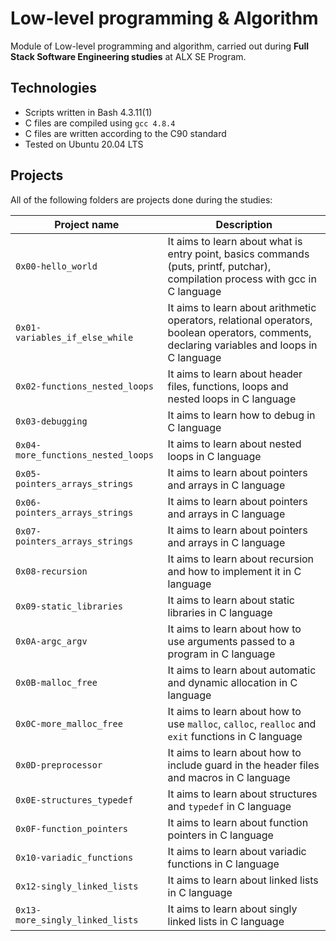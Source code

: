 # Low-level programming & Algorithm
Module of Low-level programming and algorithm, carried out during **Full Stack Software Engineering studies** at ALX SE Program.

## Technologies
* Scripts written in Bash 4.3.11(1)
* C files are compiled using `gcc 4.8.4`
* C files are written according to the C90 standard
* Tested on Ubuntu 20.04 LTS

## Projects
All of the following folders are projects done during the studies:

|Project name |	Description |
|-------------|-------------|
|`0x00-hello_world` |It aims to learn about what is entry point, basics commands (puts, printf, putchar), compilation process with gcc in C language|
|`0x01-variables_if_else_while` |It aims to learn about arithmetic operators, relational operators, boolean operators, comments, declaring variables and loops in C language|
|`0x02-functions_nested_loops` |It aims to learn about header files, functions, loops and nested loops in C language|
|`0x03-debugging` |It aims to learn how to debug in C language|
|`0x04-more_functions_nested_loops` | It aims to learn about nested loops in C language|
|`0x05-pointers_arrays_strings` | It aims to learn about pointers and arrays in C language|
|`0x06-pointers_arrays_strings` |	It aims to learn about pointers and arrays in C language |
|`0x07-pointers_arrays_strings` |	It aims to learn about pointers and arrays in C language |
|`0x08-recursion` |	It aims to learn about recursion and how to implement it in C language |
|`0x09-static_libraries` |	It aims to learn about static libraries in C language |
|`0x0A-argc_argv` |	It aims to learn about how to use arguments passed to a program in C language |
|`0x0B-malloc_free` |	It aims to learn about automatic and dynamic allocation in C language |
|`0x0C-more_malloc_free` |	It aims to learn about how to use `malloc`, `calloc`, `realloc` and `exit` functions in C language |
|`0x0D-preprocessor` |	It aims to learn about how to include guard in the header files and macros in C language |
|`0x0E-structures_typedef` |	It aims to learn about structures and `typedef` in C language |
|`0x0F-function_pointers` |	It aims to learn about function pointers in C language |
|`0x10-variadic_functions` |	It aims to learn about variadic functions in C language |
|`0x12-singly_linked_lists` |	It aims to learn about linked lists in C language |
|`0x13-more_singly_linked_lists` |It aims to learn about singly linked lists in C language |
